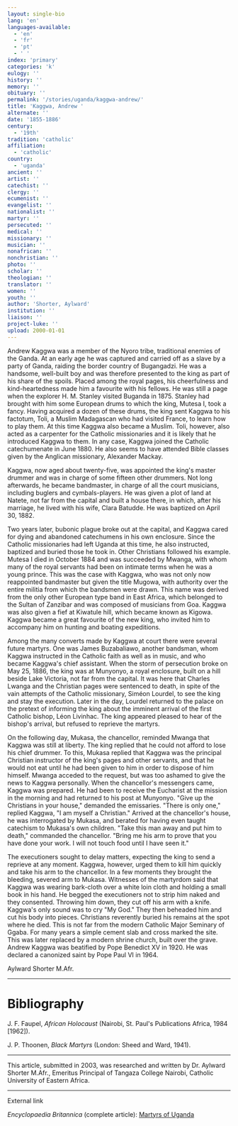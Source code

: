 ```yaml
---
layout: single-bio
lang: 'en'
languages-available:
  - 'en'
  - 'fr'
  - 'pt'
  - ' '
index: 'primary'
categories: 'k'
eulogy: ''
history: ''
memory: ''
obituary: ''
permalink: '/stories/uganda/kaggwa-andrew/'
title: 'Kaggwa, Andrew '
alternate: ''
date: '1855-1886'
century:
  - '19th'
tradition: 'catholic'
affiliation:
  - 'catholic'
country:
  - 'uganda'
ancient: ''
artist: ''
catechist: ''
clergy: ''
ecumenist: ''
evangelist: ''
nationalist: ''
martyr: ''
persecuted: ''
medical: ''
missionary: ''
musician: ''
nonafrican: ''
nonchristian: ''
photo: ''
scholar: ''
theologian: ''
translator: ''
women: ''
youth: ''
author: 'Shorter, Aylward'
institution: ''
liaison: ''
project-luke: ''
upload: 2000-01-01
---
```



Andrew Kaggwa  was a member of the Nyoro tribe, traditional enemies of the Ganda. At an early age he was captured and carried off as a slave by a party of  Ganda, raiding the border country of Bugangadzi. He was a handsome, well-built boy and was therefore presented to the king as part of his share of the spoils. Placed among the royal pages, his cheerfulness and kind-heartedness made him a favourite with his fellows. He was still a page when the explorer H. M. Stanley visited Buganda in 1875. Stanley had brought with him some European drums to which the king, Mutesa I, took a fancy. Having acquired a dozen of  these drums, the king sent Kaggwa to his factotum, Toli, a Muslim Madagascan who had visited France, to learn how to play them. At this time Kaggwa also became a Muslim. Toli, however, also acted as a carpenter for the Catholic missionaries and it is likely that he introduced Kaggwa to them. In any case, Kaggwa joined the Catholic catechumenate in June 1880. He also seems to have attended Bible classes given by the Anglican missionary, Alexander Mackay.

Kaggwa, now aged about twenty-five, was appointed the king's master drummer and was in charge of  some fifteen other drummers. Not long afterwards, he became bandmaster, in charge of  all the court musicians, including buglers and cymbals-players. He was given a plot of land at Natete, not far from the capital and built a house there, in which, after his marriage, he lived with his wife, Clara Batudde. He was baptized on April 30, 1882.

Two years later, bubonic plague broke out at the capital, and Kaggwa cared for dying and abandoned catechumens in his own enclosure. Since the Catholic missionaries had left Uganda at this time, he also instructed, baptized and buried those he took in. Other Christians followed his example. Mutesa I died in October 1884 and was succeeded by Mwanga, with whom many of the royal servants had been on intimate terms when he was a young prince. This was the case with Kaggwa, who was not only now reappointed bandmaster but given the title Mugowa, with authority over the entire militia from which the bandsmen were drawn. This name was derived from the only other European type band in East Africa, which belonged to the Sultan of Zanzibar and was composed of musicians from Goa. Kaggwa was also given a fief at Kiwatule hill, which became known as Kigowa. Kaggwa became a great favourite of the new king, who invited him to accompany him on hunting and boating expeditions.

Among the many converts made by Kaggwa at court there were several future martyrs. One was James Buzabaliawo, another bandsman, whom Kaggwa instructed in the Catholic faith as well as in music, and who became Kaggwa's chief assistant. When the storm of  persecution broke on May 25, 1886, the king was at Munyonyo, a royal enclosure, built on a hill beside Lake Victoria, not far from the capital. It was here that Charles Lwanga and the Christian pages were sentenced to death, in spite of the vain attempts of the Catholic missionary, Siméon Lourdel, to see the king and stay the execution. Later in the day, Lourdel returned to the palace on the pretext of informing the king about the imminent arrival of the first Catholic bishop, Léon Livinhac. The king appeared pleased to hear of the bishop's arrival, but refused to reprieve the martyrs.

On the following day, Mukasa, the chancellor, reminded Mwanga that Kaggwa was still at liberty. The king replied that he could not afford to lose his chief drummer. To this, Mukasa replied that Kaggwa was the principal Christian instructor of the king's pages and other servants, and that he would not eat until he had been given to him in order to dispose of him himself. Mwanga acceded to the request, but was too ashamed to give the news to Kaggwa personally. When the chancellor's messengers came, Kaggwa was prepared. He had been to receive the Eucharist at the mission in the morning and had returned to his post at Munyonyo. "Give up the Christians in your house," demanded the emissaries. "There is only one," replied Kaggwa, "I am myself a Christian." Arrived at the chancellor's house, he was interrogated by Mukasa, and berated for having even taught catechism to Mukasa's own children. "Take this man away and put him to death," commanded the chancellor. "Bring me his arm to prove that you have done your work. I will not touch food until I have seen it."

The executioners sought to delay matters, expecting the king to send a reprieve at any moment. Kaggwa, however, urged them to kill him quickly and take his arm to the chancellor. In a few moments they brought the bleeding, severed arm to Mukasa. Witnesses of the martyrdom said that Kaggwa was wearing bark-cloth over a white loin cloth and holding a small book in his hand. He begged the executioners not to strip him naked and they consented. Throwing him down, they cut off his arm with a knife. Kaggwa's only sound was to cry "My God." They then beheaded him and cut his body into pieces. Christians reverently buried his remains at the spot where he died. This is not far from the modern Catholic Major Seminary of Ggaba. For many years a simple cement slab and cross marked the site. This was later replaced by a modern shrine church, built over the grave. Andrew Kaggwa was beatified by Pope Benedict XV in 1920. He was declared a canonized saint by Pope Paul VI in 1964.

Aylward Shorter M.Afr.

---

# Bibliography

J. F. Faupel, *African Holocaust* (Nairobi, St. Paul's Publications Africa, 1984 [1962]).

J. P. Thoonen, *Black Martyrs* (London: Sheed and Ward, 1941).

---

This article, submitted in 2003, was researched and written by Dr. Aylward Shorter M.Afr., Emeritus Principal of Tangaza College Nairobi, Catholic University of Eastern Africa.

---

External link

*Encyclopaedia Britannica*  (complete article): [ Martyrs of Uganda](http://www.britannica.com/eb/article-9074103/Martyrs-of-Uganda)